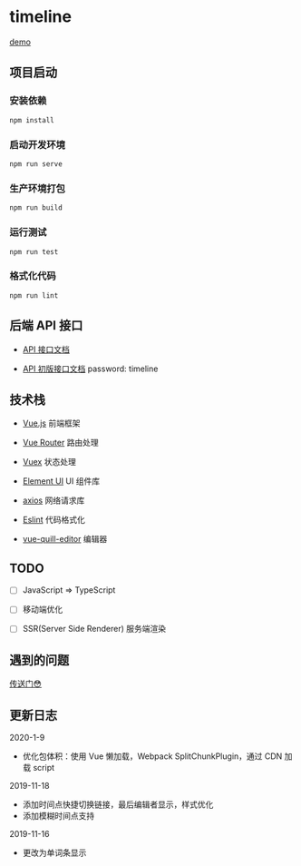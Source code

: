 # timeline

[demo](http://internet.timeline.hfzhang.wang/)



## 项目启动

### 安装依赖
```
npm install
```

### 启动开发环境
```
npm run serve
```

### 生产环境打包
```
npm run build
```

### 运行测试
```
npm run test
```

### 格式化代码
```
npm run lint
```



## 后端 API 接口

- [API 接口文档](https://www.eolinker.com/#/share/index?shareCode=RsqC2F)

- [API 初版接口文档](https://www.eolinker.com/#/share/project/api/?groupID=-1&shareCode=SejBfm)
  password: timeline



## 技术栈

- [Vue.js](https://vuejs.org/) 前端框架
- [Vue Router](https://router.vuejs.org/) 路由处理
- [Vuex](https://vuex.vuejs.org/) 状态处理
- [Element UI](https://element.eleme.cn/#/zh-CN) UI 组件库
- [axios](https://github.com/axios/axios) 网络请求库
- [Eslint](https://eslint.org/) 代码格式化

- [vue-quill-editor](https://github.com/surmon-china/vue-quill-editor) 编辑器



## TODO

- [ ] JavaScript => TypeScript
- [ ] 移动端优化
- [ ] SSR(Server Side Renderer) 服务端渲染


## 遇到的问题
[传送门:flushed:](./docs/questions.md)


## 更新日志
2020-1-9

- 优化包体积：使用 Vue 懒加载，Webpack SplitChunkPlugin，通过 CDN 加载 script

2019-11-18

- 添加时间点快捷切换链接，最后编辑者显示，样式优化
- 添加模糊时间点支持

2019-11-16

- 更改为单词条显示